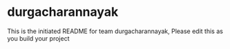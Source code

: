 # durgacharannayak
This is the initiated README for team durgacharannayak, Please edit this as you build your project
